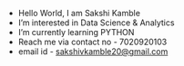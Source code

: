 -  Hello World, I am Sakshi Kamble
-  I’m interested in Data Science & Analytics
-  I’m currently learning PYTHON
-  Reach me via contact no - 7020920103
-  email id - sakshivkamble20@gmail.com

<!---
KambleSakshii/KambleSakshii is a ✨ special ✨ repository because its `README.md` (this file) appears on your GitHub profile.
You can click the Preview link to take a look at your changes.
--->
